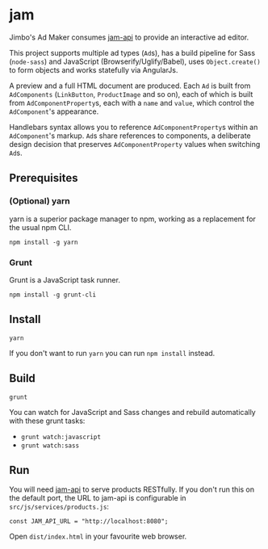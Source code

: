 # jam

Jimbo's Ad Maker consumes [jam-api](https://github.com/jadaradix/jam-api) to provide an interactive ad editor.

This project supports multiple ad types (`Ad`s), has a build pipeline for Sass (`node-sass`) and JavaScript (Browserify/Uglify/Babel), uses `Object.create()` to form objects and works statefully via AngularJs.

A preview and a full HTML document are produced. Each `Ad` is built from `AdComponents` (`LinkButton`, `ProductImage` and so on), each of which is built from `AdComponentProperty`s, each with a `name` and `value`, which control the `AdComponent`'s appearance.

Handlebars syntax allows you to reference `AdComponentProperty`s within an `AdComponent`'s markup. `Ad`s share references to components, a deliberate design decision that preserves `AdComponentProperty` values when switching `Ad`s.


## Prerequisites

### (Optional) yarn

yarn is a superior package manager to npm, working as a replacement for the usual npm CLI.

```
npm install -g yarn
```

### Grunt

Grunt is a JavaScript task runner.

```
npm install -g grunt-cli
```

## Install

```
yarn
```

If you don't want to run `yarn` you can run `npm install` instead.


## Build

```
grunt
```

You can watch for JavaScript and Sass changes and rebuild automatically with these grunt tasks:

 * `grunt watch:javascript`
 * `grunt watch:sass`

## Run

You will need [jam-api](https://github.com/jadaradix/jam-api) to serve products RESTfully. If you don't run this on the default port, the URL to jam-api is configurable in `src/js/services/products.js`:

```
const JAM_API_URL = "http://localhost:8080";
```

Open `dist/index.html` in your favourite web browser.
